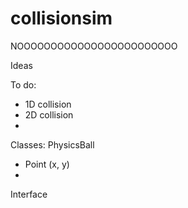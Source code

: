 collisionsim
============
NOOOOOOOOOOOOOOOOOOOOOOOO

Ideas

To do:
- 1D collision
- 2D collision
- 

Classes:
PhysicsBall
- Point (x, y)
- 

Interface
